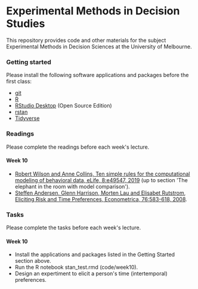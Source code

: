 # Experimental Methods in Decision Studies
This repository provides code and other materials for the subject Experimental Methods in Decision Sciences at the University of Melbourne.

### Getting started
Please install the following software applications and packages before the first class:
* [git](https://git-scm.com)
* [R](https://www.r-project.org)
* [RStudio Desktop](https://www.rstudio.com/products/rstudio/) (Open Source Edition)
* [rstan](https://github.com/stan-dev/rstan/wiki/RStan-Getting-Started)
* [Tidyverse](https://www.tidyverse.org)

### Readings
Please complete the readings before each week's lecture.
#### Week 10
* [Robert Wilson and Anne Collins, Ten simple rules for the computational modeling of behavioral data, eLife, 8:e49547, 2019](https://elifesciences.org/articles/49547) (up to section 'The elephant in the room with model comparison').
* [Steffen Andersen, Glenn Harrison, Morten Lau and Elisabet Rutstrom, Eliciting Risk and Time Preferences, Econometrica, 76:583-618, 2008](http://doi.wiley.com/10.1111/j.1468-0262.2008.00848.x).

### Tasks
Please complete the tasks before each week's lecture.
#### Week 10
* Install the applications and packages listed in the Getting Started section above.
* Run the R notebook stan_test.rmd (code/week10).
* Design an expertiment to elicit a person's time (intertemporal) preferences.
